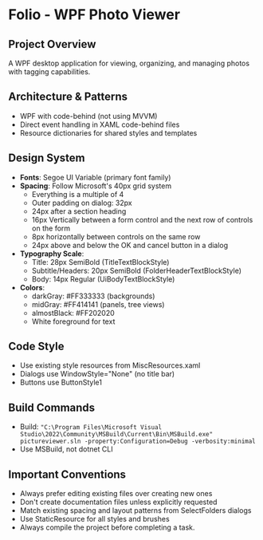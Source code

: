   # Folio - WPF Photo Viewer

  ## Project Overview
  A WPF desktop application for viewing, organizing, and managing photos with tagging capabilities.

  ## Architecture & Patterns
  - WPF with code-behind (not using MVVM)
  - Direct event handling in XAML code-behind files
  - Resource dictionaries for shared styles and templates

  ## Design System
  - **Fonts**: Segoe UI Variable (primary font family)
  - **Spacing**: Follow Microsoft's 40px grid system
    - Everything is a multiple of 4
    - Outer padding on dialog: 32px
    - 24px after a section heading
    - 16px Vertically between a form control and the next row of controls on the form
    - 8px horizontally between controls on the same row
    - 24px above and below the OK and cancel button in a dialog
  - **Typography Scale**:
    - Title: 28px SemiBold (TitleTextBlockStyle)
    - Subtitle/Headers: 20px SemiBold (FolderHeaderTextBlockStyle)
    - Body: 14px Regular (UiBodyTextBlockStyle)
  - **Colors**:
    - darkGray: #FF333333 (backgrounds)
    - midGray: #FF414141 (panels, tree views)
    - almostBlack: #FF202020
    - White foreground for text

  ## Code Style
  - Use existing style resources from MiscResources.xaml
  - Dialogs use WindowStyle="None" (no title bar)
  - Buttons use ButtonStyle1

  ## Build Commands
  - Build: `"C:\Program Files\Microsoft Visual Studio\2022\Community\MSBuild\Current\Bin\MSBuild.exe"
  pictureviewer.sln -property:Configuration=Debug -verbosity:minimal`
  - Use MSBuild, not dotnet CLI

  ## Important Conventions
  - Always prefer editing existing files over creating new ones
  - Don't create documentation files unless explicitly requested
  - Match existing spacing and layout patterns from SelectFolders dialogs
  - Use StaticResource for all styles and brushes
  - Always compile the project before completing a task.
